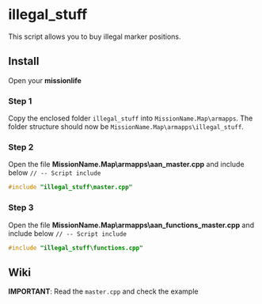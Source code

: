 # illegal_stuff
This script allows you to buy illegal marker positions.

## Install

Open your **missionlife**

### Step 1

Copy the enclosed folder `illegal_stuff` into `MissionName.Map\armapps`.
The folder structure should now be `MissionName.Map\armapps\illegal_stuff`.

### Step 2

Open the file **MissionName.Map\armapps\aan_master.cpp** and include below `// -- Script include`
```cpp
#include "illegal_stuff\master.cpp"
```

### Step 3

Open the file **MissionName.Map\armapps\aan_functions_master.cpp** and include below `// -- Script include`
```cpp
#include "illegal_stuff\functions.cpp"
```

## Wiki

**IMPORTANT**: Read the `master.cpp` and check the example
